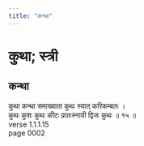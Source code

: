 ```yaml
---
title: "कन्था"
---
```


# कुथा; स्त्री
## कन्था
कुथा कन्था समाख्याता कुथः स्यात् करिकम्बलः ।<br />कुथः कुशः कुथः कीटः प्रातःस्नायी द्विजः कुथः ॥ १५ ॥<br />verse 1.1.1.15<br />page 0002

